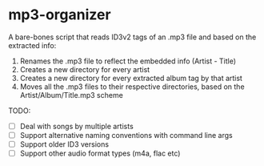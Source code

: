 # mp3-organizer

A bare-bones script that reads ID3v2 tags of an .mp3 file and based on the extracted info:

1. Renames the .mp3 file to reflect the embedded info (Artist - Title)
2. Creates a new directory for every artist 
3. Creates a new directory for every extracted album tag by that artist
4. Moves all the .mp3 files to their respective directories, based on the Artist/Album/Title.mp3 scheme


TODO:

- [ ] Deal with songs by multiple artists 
- [ ] Support alternative naming conventions with command line args
- [ ] Support older ID3 versions
- [ ] Support other audio format types (m4a, flac etc)
